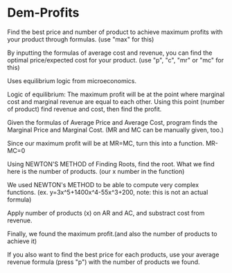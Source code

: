 # Dem-Profits
Find the best price and number of product to achieve maximum profits with your product through formulas. (use "max" for this)

By inputting the formulas of average cost and revenue, you can find the optimal price/expected cost for your product. (use "p", "c", "mr" or "mc" for this)


Uses equilibrium logic from microeconomics.

Logic of equilibrium: The maximum profit will be at the point where marginal cost and marginal revenue are equal to each other. Using this point (number of product) find revenue and cost, then find the profit.


Given the formulas of Average Price and Average Cost, program finds the Marginal Price and Marginal Cost. (MR and MC can be manually given, too.)

Since our maximum profit will be at MR=MC, turn this into a function. MR-MC=0

Using NEWTON'S METHOD of Finding Roots, find the root. What we find here is the number of products. (our x number in the function)

We used NEWTON's METHOD to be able to compute very complex functions. (ex. y=3x^5+1400x^4-55x^3+200, note: this is not an actual formula)

Apply number of products (x) on AR and AC, and substract cost from revenue.

Finally, we found the maximum profit.(and also the number of products to achieve it)

If you also want to find the best price for each products, use your average revenue formula (press "p") with the number of products we found.
